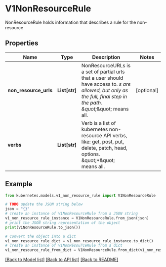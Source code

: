 # V1NonResourceRule

NonResourceRule holds information that describes a rule for the non-resource

## Properties

Name | Type | Description | Notes
------------ | ------------- | ------------- | -------------
**non_resource_urls** | **List[str]** | NonResourceURLs is a set of partial urls that a user should have access to.  *s are allowed, but only as the full, final step in the path.  \&quot;*\&quot; means all. | [optional] 
**verbs** | **List[str]** | Verb is a list of kubernetes non-resource API verbs, like: get, post, put, delete, patch, head, options.  \&quot;*\&quot; means all. | 

## Example

```python
from kubernetes.models.v1_non_resource_rule import V1NonResourceRule

# TODO update the JSON string below
json = "{}"
# create an instance of V1NonResourceRule from a JSON string
v1_non_resource_rule_instance = V1NonResourceRule.from_json(json)
# print the JSON string representation of the object
print(V1NonResourceRule.to_json())

# convert the object into a dict
v1_non_resource_rule_dict = v1_non_resource_rule_instance.to_dict()
# create an instance of V1NonResourceRule from a dict
v1_non_resource_rule_from_dict = V1NonResourceRule.from_dict(v1_non_resource_rule_dict)
```
[[Back to Model list]](../README.md#documentation-for-models) [[Back to API list]](../README.md#documentation-for-api-endpoints) [[Back to README]](../README.md)


